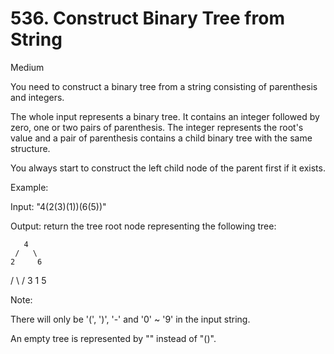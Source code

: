 # 536. Construct Binary Tree from String

Medium

 
You need to construct a binary tree from a string consisting of parenthesis and integers.

The whole input represents a binary tree. It contains an integer followed by zero, one or two pairs of parenthesis. The integer represents the root's value and a pair of parenthesis contains a child binary tree with the same structure.

You always start to construct the left child node of the parent first if it exists.

Example:

Input: "4(2(3)(1))(6(5))"

Output: return the tree root node representing the following tree:

       4
     /   \
    2     6
   / \   / 
  3   1 5   
  
Note:

There will only be '(', ')', '-' and '0' ~ '9' in the input string.

An empty tree is represented by "" instead of "()".
